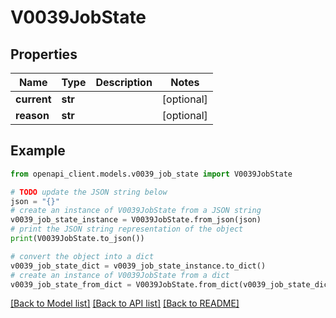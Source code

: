 # V0039JobState


## Properties

Name | Type | Description | Notes
------------ | ------------- | ------------- | -------------
**current** | **str** |  | [optional] 
**reason** | **str** |  | [optional] 

## Example

```python
from openapi_client.models.v0039_job_state import V0039JobState

# TODO update the JSON string below
json = "{}"
# create an instance of V0039JobState from a JSON string
v0039_job_state_instance = V0039JobState.from_json(json)
# print the JSON string representation of the object
print(V0039JobState.to_json())

# convert the object into a dict
v0039_job_state_dict = v0039_job_state_instance.to_dict()
# create an instance of V0039JobState from a dict
v0039_job_state_from_dict = V0039JobState.from_dict(v0039_job_state_dict)
```
[[Back to Model list]](../README.md#documentation-for-models) [[Back to API list]](../README.md#documentation-for-api-endpoints) [[Back to README]](../README.md)


